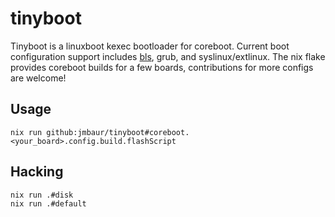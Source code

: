 # tinyboot

Tinyboot is a linuxboot kexec bootloader for coreboot. Current boot
configuration support includes
[bls](https://uapi-group.org/specifications/specs/boot_loader_specification/),
grub, and syslinux/extlinux. The nix flake provides coreboot builds for a few
boards, contributions for more configs are welcome!

## Usage

```
nix run github:jmbaur/tinyboot#coreboot.<your_board>.config.build.flashScript
```

## Hacking

```
nix run .#disk
nix run .#default
```
